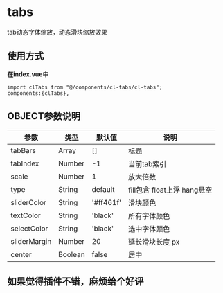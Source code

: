 # tabs

tab动态字体缩放，动态滑块缩放效果

## 使用方式

**在index.vue中**  

~~~
import clTabs from "@/components/cl-tabs/cl-tabs";
components:{clTabs},
~~~

## OBJECT参数说明

| 参数 | 类型 | 默认值 | 说明 |
| --- | --- | --- | --- |
| tabBars | Array | [] | 标题 |
| tabIndex | Number | -1 | 当前tab索引 |
| scale | Number | 1 | 放大倍数 |
| type | String | default | fill包含 float上浮 hang悬空 |
| sliderColor | String | '#ff461f' | 滑块颜色 |
| textColor | String | 'black' | 所有字体颜色 |
| selectColor | String | 'black' | 选中字体颜色 |
| sliderMargin | Number | 20 | 延长滑块长度 px |
| center | Boolean | false | 居中 |

## 如果觉得插件不错，麻烦给个好评
